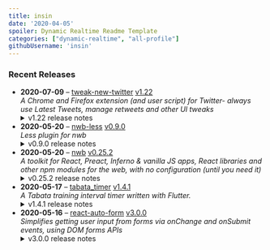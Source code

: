 ```yaml
---
title: insin
date: '2020-04-05'
spoiler: Dynamic Realtime Readme Template
categories: ["dynamic-realtime", "all-profile"]
githubUsername: 'insin'
---
```


### Recent Releases

<!-- RECENT_RELEASES -->
<ul>
<li>
  <strong>2020-07-09</strong> – <a href="https://github.com/insin/tweak-new-twitter">tweak-new-twitter</a> <a href="https://github.com/insin/tweak-new-twitter/releases/tag/v1.22">v1.22</a>
  <div><em>A Chrome and Firefox extension (and user script) for Twitter- always use Latest Tweets, manage retweets and other UI tweaks</em></div>
  <details><summary>v1.22 release notes</summary><p>Fixed conflict with the separate retweets feature and Twitter's new 'Retweets and comments' feature</p></details>
</li>
<li>
  <strong>2020-05-20</strong> – <a href="https://github.com/insin/nwb-less">nwb-less</a> <a href="https://github.com/insin/nwb-less/releases/tag/v0.9.0">v0.9.0</a>
  <div><em>Less plugin for nwb</em></div>
  <details><summary>v0.9.0 release notes</summary><ul>
<li>Breaking: updated <code>less-loader</code> (<code>less-loader</code> now requires Node.js &gt;= 10)
<ul>
<li><code>less-loader</code> now handles the <code>less</code> dependency itself</li>
</ul>
</li>
</ul></details>
</li>
<li>
  <strong>2020-05-20</strong> – <a href="https://github.com/insin/nwb">nwb</a> <a href="https://github.com/insin/nwb/releases/tag/v0.25.2">v0.25.2</a>
  <div><em>A toolkit for React, Preact, Inferno &amp; vanilla JS apps, React libraries and other npm modules for the web, with no configuration (until you need it)</em></div>
  <details><summary>v0.25.2 release notes</summary><h2>Fixed</h2>
<ul>
<li>Bumped Node.js version in templates.</li>
</ul></details>
</li>
<li>
  <strong>2020-05-17</strong> – <a href="https://github.com/insin/tabata_timer">tabata_timer</a> <a href="https://github.com/insin/tabata_timer/releases/tag/v1.4.1">v1.4.1</a>
  <div><em>A Tabata training interval timer written with Flutter.</em></div>
  <details><summary>v1.4.1 release notes</summary><p>Rebuilt after <code>flutter clean</code> as suggested here:</p>
<p><a class="issue-link js-issue-link" data-error-text="Failed to load title" data-id="619713986" data-permission-text="Title is private" data-url="https://github.com/flutter/flutter/issues/57436" data-hovercard-type="issue" data-hovercard-url="/flutter/flutter/issues/57436/hovercard" href="https://github.com/flutter/flutter/issues/57436">flutter/flutter#57436</a></p></details>
</li>
<li>
  <strong>2020-05-16</strong> – <a href="https://github.com/insin/react-auto-form">react-auto-form</a> <a href="https://github.com/insin/react-auto-form/releases/tag/v3.0.0">v3.0.0</a>
  <div><em>Simplifies getting user input from forms via onChange and onSubmit events, using DOM forms APIs</em></div>
  <details><summary>v3.0.0 release notes</summary><p>Breaking change: updated to <a href="https://github.com/insin/get-form-data/blob/master/CHANGES.md#300--2020-03-10">get-form-data@3</a> - checkbox inputs without a <code>value</code> will now return <code>true</code> as their value when checked, instead of <code>'on'</code>.</p></details>
</li>
</ul>
<!-- /RECENT_RELEASES -->
